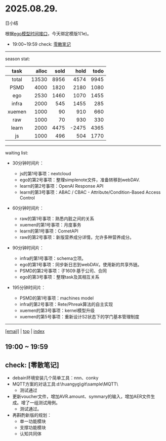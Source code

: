# 2025.08.29.
日小结

<a id="top"></a>
根据[ego模型时间接口](https://gitee.com/hyg/blog/blob/master/timeflow.md)，今天绑定模版1(1e)。

<a id="index"></a>
- 19:00~19:59	check: [零散笔记](#20250829190000)

---
season stat:

| task | alloc | sold | hold | todo |
| :---: | ---: | ---: | ---: | ---: |
| total | 13530 | 8956 | 4574 | 9945 |
| PSMD | 4000 | 1820 | 2180 | 1080 |
| ego | 2530 | 1460 | 1070 | 1455 |
| infra | 2000 | 545 | 1455 | 285 |
| xuemen | 1000 | 90 | 910 | 660 |
| raw | 1000 | 70 | 930 | 330 |
| learn | 2000 | 4475 | -2475 | 4365 |
| js | 1000 | 496 | 504 | 1770 |

---
waiting list:


- 30分钟时间片：
  - js的第1号事项：nextcloud
  - ego的第2号事项：整理simplenote文件，准备转移到webDAV.
  - learn的第2号事项：OpenAI Response API
  - learn的第3号事项：ABAC / CBAC - Attribute/Condition-Based Access Control

- 60分钟时间片：
  - raw的第1号事项：熟悉内脏之间的关系
  - xuemen的第1号事项：月度事务
  - learn的第1号事项：CometAPI
  - raw的第2号事项：新版营养成分详情，允许多种营养成分。

- 90分钟时间片：
  - infra的第1号事项：schema立项。
  - ego的第1号事项：同步新日志到webDAV。使用新的共享外链。
  - PSMD的第2号事项：子1609:基于公司、合同
  - ego的第3号事项：整理task及其相互关系

- 195分钟时间片：
  - PSMD的第1号事项：machines model
  - infra的第2号事项：Rete/Phreak算法的自主实现
  - xuemen的第3号事项：kernel模型升级
  - xuemen的第5号事项：重新设计S2状态下的学门基本管理制度

---
<a href="mailto:huangyg@mars22.com?subject=关于2025.08.29.[无名任务]任务&body=日期: 2025.08.29.%0D%0A序号: 7%0D%0A手稿:../../draft/2025/20250829.02.md%0D%0A---请勿修改邮件主题及以上内容 从下一行开始写您的想法---%0D%0A">[email]</a> | [top](#top) | [index](#index)
<a id="20250829190000"></a>
## 19:00 ~ 19:59
## check: [零散笔记]

- debain环境安装几个简单工具：nnn、conky
- MQTT方案的对话工具:d:\huangyg\git\sample\MQTT\
	- 测试通过
- 更新voucher文件，增加AVR.amount、symmary的输入，增加AER文件生成。增了一组测试用例。
	- 测试通过。
- 再斟酌新版的规划：
	- 单一功能模块
	- 支撑功能模块
	- 认知共同体
